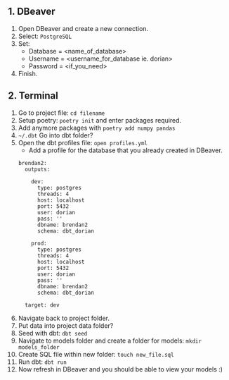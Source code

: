 ## 1. DBeaver
1. Open DBeaver and create a new connection.
2. Select: ```PostgreSQL```
3. Set: 
    * Database = <name_of_database>
    * Username = <username_for_database ie. dorian>
    * Password = <if_you_need>
4. Finish.

## 2. Terminal
1. Go to project file: ```cd filename```
2. Setup poetry: ```poetry init``` and enter packages required.
3. Add anymore packages with ```poetry add numpy pandas```
4. ```~/.dbt``` Go into dbt folder? 
5. Open the dbt profiles file: ```open profiles.yml```
    * Add a profile for the database that you already created in DBeaver.
    ```terminal
    brendan2:
      outputs:

        dev:
          type: postgres
          threads: 4
          host: localhost
          port: 5432
          user: dorian
          pass: ''
          dbname: brendan2
          schema: dbt_dorian
    
        prod:
          type: postgres
          threads: 4
          host: localhost
          port: 5432
          user: dorian
          pass: ''
          dbname: brendan2
          schema: dbt_dorian
    
      target: dev
    ```
5. Navigate back to project folder.
6. Put data into project data folder?
7. Seed with dbt: ```dbt seed```
8. Navigate to models folder and create a folder for models:  ```mkdir models_folder```
9. Create SQL file within new folder:  ```touch new_file.sql```
10. Run dbt: ```dbt run```
11. Now refresh in DBeaver and you should be able to view your models :)
